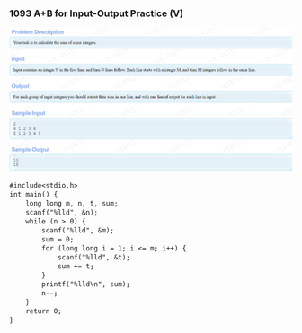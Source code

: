 ### 1093 A+B for Input-Output Practice (V)

![](https://github.com/wkrkk/RandomPictures/blob/master/TIM%E6%88%AA%E5%9B%BE20190220140223.png?raw=true)

```
#include<stdio.h>
int main() {
	long long m, n, t, sum;
	scanf("%lld", &n);
	while (n > 0) {
		scanf("%lld", &m);
		sum = 0;
		for (long long i = 1; i <= m; i++) {
			scanf("%lld", &t);
			sum += t;
		}
		printf("%lld\n", sum);
		n--;
	}
	return 0;
}
```

